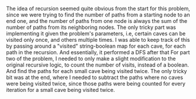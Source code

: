 The idea of recursion seemed quite obvious from the start for this problem, since we were trying to find the number of paths from a starting node to an end one, and the number of paths from one node is always the sum of the number of paths from its neighboring nodes.
The only tricky part was implementing it given the problem's parameters, i.e, certain caves can be visited only once, and others multiple times. I was able to keep track of this by passing around a "visited" string-boolean map for each cave, for each path in the recursion. And essentially, it performed a DFS after that
For part two of the problem, I needed to only make a slight modification to the original recursive logic, to count the number of visits, instead of a boolean. And find the paths for each small cave being visited twice. The only tricky bit was at the end, where I needed to subtract the paths where no caves were being visited twice, since those paths were being counted for every iteration for a small cave being visited twice.